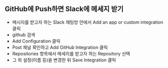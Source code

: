 ## GitHub에 Push하면 Slack에 메세지 받기

- 메시지를 받고자 하는 Slack 채팅방 안에서 Add an app or custom integration 클릭
- github 검색
- Add Configuration 클릭
- Post 채널 확인하고 Add GitHub Integration 클릭
- Repositories 항목에서 메세지를 받고자 하는 Repository 선택
- 그 외 설정(이름 등)을 변경한 뒤 Save Integration 클릭